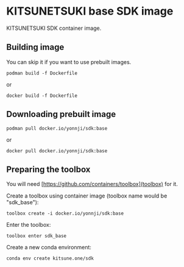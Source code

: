 KITSUNETSUKI base SDK image
===========================

KITSUNETSUKI SDK container image.


Building image
--------------

You can skip it if you want to use prebuilt images.

```
podman build -f Dockerfile
```

or

```
docker build -f Dockerfile
```


Downloading prebuilt image
--------------------------

```
podman pull docker.io/yonnji/sdk:base
```

or

```
docker pull docker.io/yonnji/sdk:base
```


Preparing the toolbox
----------------------

You will need [https://github.com/containers/toolbox](toolbox) for it.


Create a toolbox using container image (toolbox name would be "sdk_base"):

```
toolbox create -i docker.io/yonnji/sdk:base
```


Enter the toolbox:

```
toolbox enter sdk_base
```


Create a new conda environment:

```
conda env create kitsune.one/sdk
```
